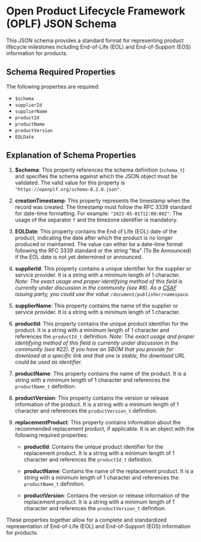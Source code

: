 # Open Product Lifecycle Framework (OPLF) JSON Schema

This JSON schema provides a standard format for representing product lifecycle milestones including End-of-Life (EOL) and End-of-Support (EOS) information for products.

## Schema Required Properties

The following properties are required:

- `$schema`
- `supplierId`
- `supplierName`
- `productId`
- `productName`
- `productVersion`
- `EOLDate`

## Explanation of Schema Properties

1. **$schema**: This property references the schema definition (`schema_t`) and specifies the schema against which the JSON object must be validated. The valid value for this property is `"https://openplf.org/schema-0.2.0.json"`.

2. **creationTimestamp**: This property represents the timestamp when the record was created. The timestamp must follow the RFC 3339 standard for date-time formatting. For example: `"2023-05-01T12:00:00Z"`. The usage of the separator `T` and the timezone identifier is mandatory.

3. **EOLDate**: This property contains the End of Life (EOL) date of the product, indicating the date after which the product is no longer produced or maintained. The value can either be a date-time format following the RFC 3339 standard or the string "tba" (To Be Announced) if the EOL date is not yet determined or announced.

4. **supplierId**: This property contains a unique identifier for the supplier or service provider. It is a string with a minimum length of 1 character.
*Note: The exact usage and proper identifying method of this field is currently under discussion in the community (see #6). As a [CSAF](https://docs.oasis-open.org/csaf/csaf/v2.0/csaf-v2.0.html) issuing party, you could use the value `/document/publisher/namespace`.*

5. **supplierName**: This property contains the name of the supplier or service provider. It is a string with a minimum length of 1 character.

6. **productId**: This property contains the unique product identifier for the product. It is a string with a minimum length of 1 character and references the `productId_t` definition.
*Note: The exact usage and proper identifying method of this field is currently under discussion in the community (see #22). If you have an SBOM that you provide for download at a specific link and that one is stable, the download URL could be used as identifier.*

7. **productName**: This property contains the name of the product. It is a string with a minimum length of 1 character and references the `productName_t` definition.

8. **productVersion**: This property contains the version or release information of the product. It is a string with a minimum length of 1 character and references the `productVersion_t` definition.

9. **replacementProduct**: This property contains information about the recommended replacement product, if applicable. It is an object with the following required properties:

    - **productId**: Contains the unique product identifier for the replacement product. It is a string with a minimum length of 1 character and references the `productId_t` definition.
    
    - **productName**: Contains the name of the replacement product. It is a string with a minimum length of 1 character and references the `productName_t` definition.
    
    - **productVersion**: Contains the version or release information of the replacement product. It is a string with a minimum length of 1 character and references the `productVersion_t` definition.

These properties together allow for a complete and standardized representation of End-of-Life (EOL) and End-of-Support (EOS) information for products.
